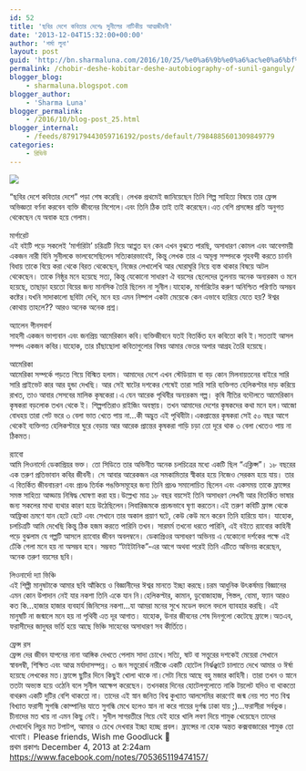 ```yaml
---
id: 52
title: 'ছবির দেশে কবিতার দেশেঃ সুনীলের নাটিকীয় আত্মজীবনী'
date: '2013-12-04T15:32:00+00:00'
author: 'শর্মা লুনা'
layout: post
guid: 'http://bn.sharmaluna.com/2016/10/25/%e0%a6%9b%e0%a6%ac%e0%a6%bf%e0%a6%b0-%e0%a6%a6%e0%a7%87%e0%a6%b6%e0%a7%87-%e0%a6%95%e0%a6%ac%e0%a6%bf%e0%a6%a4%e0%a6%be%e0%a6%b0-%e0%a6%a6%e0%a7%87%e0%a6%b6%e0%a7%87%e0%a6%83-%e0%a6%b8%e0%a7%81/'
permalink: /chobir-deshe-kobitar-deshe-autobiography-of-sunil-ganguly/
blogger_blog:
    - sharmaluna.blogspot.com
blogger_author:
    - 'Sharma Luna'
blogger_permalink:
    - /2016/10/blog-post_25.html
blogger_internal:
    - /feeds/879179443059716192/posts/default/7984885601309849779
categories:
    - রিভিউ
---
```


![](https://3.bp.blogspot.com/-YsK8vtVK2lE/WA8mhDpl5PI/AAAAAAAAAek/HIuSK3smTk8lG-9Czt4yZqzE-tmqkUxwQCK4B/s640/5e5a8-chobirdeshaykobitardeshaybysunilgangopadhay5bfotpat995d.jpg)

“ছবির দেশে কবিতার দেশে” পড়া শেষ করেছি। লেখক প্রথমেই জানিয়েছেন তিনি শিল্প সাহিত্য বিষয়ে তার ফ্রেন্স অভিজ্ঞতা বর্ণনা করবেন ব্যক্তি জীবনের মিশেলে।এবং তিনি ঠিক তাই তাই করেছেন।এত বেশি প্রসঙ্গের প্রতি অনুগত থেকেছেন যে অবাক হয়ে গেলাম।

মার্গারেট  
এই বইটি পড়ে সকলেই ‘মার্গারিটা’ চরিত্রটি নিয়ে আপ্লুত হন কেন এখন বুঝতে পারছি, অসাধারণ কোমল এবং আবেগময়ী একজন নারী যিনি সুনীলকে ভালবেসেছিলেন সত্যিকারভাবেই, কিন্তু লেখক তার এ অমূল্য সম্পদকে গৃহবন্দী করতে চাননি বিধায় তাকে বিয়ে করা থেকে বিরত থেকেছেন, নিজের লেখালেখি আর ঘোরাঘুরি নিয়ে ব্যস্ত থাকার বিষয়ে অটল থেকেছেন। তাকে নিষ্ঠুর মনে হয়েছে সত্য, কিন্তু যেকোনো সাধারণ ঐ বয়সের ছেলেদের তুলনায় অনেক অন্যরকম ও মনে হয়েছে, তাছাড়া হয়তো বিয়ের জন্য মানসিক তৈরি ছিলেন না সুনীল।যাহোক, মার্গারিটের করুণ অনিশ্চিত পরিণতি অসম্ভব কষ্টের।যখনি সাদাকালো ছবিটা দেখি, মনে হয় এমন নিষ্পাপ একটা মেয়েকে কেন এভাবে হারিয়ে যেতে হয়? ঈশ্বর কোথায় তাহলে?? আরও অনেক অনেক প্রশ্ন।

অ্যালেন গীনসবার্গ  
সাহসী একজন ভাগ্যবান এবং জনপ্রিয় আমেরিকান কবি।ব্যক্তিজীবনে যতই বিতর্কিত হন কবিতো কবি ই।সততাই আসল সম্পদ একজন কবির।যাহোক, তার চাঁছাছোলা কবিতাগুলোর বিষয় আমার ভেতর অপার আগ্রহ তৈরি হয়েছে।

আমেরিকা  
আমেরিকা সম্পর্কে পড়তে গিয়ে বিস্মিত হলাম। আমাদের দেশে এখন স্টেডিয়াম বা বড় কোন মিলনায়তনের বাইরে সারি সারি প্রাইভেট কার আর হুন্ডা দেখছি। আর সেই ষাটের দশকের শেষেই তারা সারি সারি ব্যক্তিগত হেলিকপ্টার দাড় করিয়ে রাখত, তাও আবার সেসবের মালিক কৃষকেরা।এ যেন আরেক পৃথিবীর অন্যরকম গল্প। কৃষি নীতির বদৌলতে আমেরিকান কৃষকরা বড়লোক তখন থেকে ই। শিল্পপতিরাও রাইজিং অবস্থায়। তখন আমাদের দেশের কৃষকদের কথা মনে হল।আজো বোধহয় তারা পেট ভরে ৩ বেলা ভাত খেতে পায় না…কী অদ্ভুত এই পৃথিবীটা।একপ্রান্তের কৃষকরা সেই ৫০ বছর আগে থেকেই ব্যক্তিগত হেলিকপ্টারে ঘুরে বেড়ায় আর আরেক প্রান্তের কৃষকরা গাড়ি চড়া তো দূরে থাক ৩ বেলা খেতেও পায় না ঠিকমত।

র‍্যাবো  
আমি লিওনার্দো ডেকাপ্রিয়র ভক্ত। তো সিডিতে তার অভিনীত অনেক চলচিত্রের মধ্যে একটি ছিল “এক্লিপ্স”। ১৮ বছরের এক তরুণ প্রতিভাবান কবির জীবনী। সে আবার আরেকজন এর সমকামিতার স্বীকার হয়ে নিজেও সেরকম হয়ে যায়। তার এ বিতর্কিত জীবনাচরণ এবং প্রচণ্ড তির্যক পঙক্তিসমূহের জন্য তিনি প্রচণ্ড সমালোচিত ছিলেন এবং একসময় তাকে ফ্রান্সের সমস্ত সাহিত্য আড্ডায় নিষিদ্ধ ঘোষণা করা হয়।উল্লেখ্য মাত্র ১৮ বছর বয়সেই তিনি অসাধরণ লেখনী আর বিতর্কিত ভাষার জন্য সকলের মাথা ব্যথার কারণ হয়ে উঠেছিলেন।লিবারিজমকে প্রচন্ডভাবে ঘৃণা করতেন।এই তরুণ কবিটি ফ্রান্স থেকে আফ্রিকা ভ্রমণে যান হেটে হেটে এবং সেখানে তার অকাল প্রয়াণ ঘটে, কেউ কেউ মনে করেন তিনি হারিয়ে যান। যাহোক, চলচিত্রটি আমি দেখেছি কিন্তু ঠিক হজম করতে পারিনি তখন। সারমর্ম তখনো ধরতে পারিনি, এই বইতে র‍্যাবোর কাহিনী পড়ে বুঝলাম যে গল্পটি আসলে র‍্যাবোর জীবন অবলম্বনে। ডেকাপ্রিওর অসাধরণ অভিনয় এ যেকোনো দর্শকের পক্ষে এই ঢেঁকি গেলা মনে হয় না অসম্ভব হবে। সম্ভবত “টাইটানিক”-এর আগে অথবা পরেই তিনি এটিতে অভিনয় করেছেন, অনেক তরুণ বয়সের ছবি।

লিওনার্দো দ্যা ভিঞ্চি  
এই শিল্পী মানুষটাকে আমার ছবি আঁকিয়ে ও বিজ্ঞানীদের ঈশ্বর মানতে ইচ্ছা করছে।চরম আধুনিক উৎকর্ষময় বিজ্ঞানের এমন কোন উপাদান নেই যার নকশা তিনি একে যান নি।হেলিকপ্টার, কামান, ডুবোজাহাজ, পিস্তল, বোমা, ফ্যান আরও কত কি…হাজার হাজার ব্যবহার্য জিনিসের নকশা…যা আমরা মনের সুখে মডেল বদলে বদলে ব্যাবহার করছি। এই মানুষটি না জন্মালে মনে হয় না পৃথিবী এত দূর আগাত। যাহোক, উনার জীবনের শেষ দিনগুলো কেটেছে ফ্রান্সে।অতএব, ফরাসীদের জাদুঘর ভর্তি হয়ে আছে ভিঞ্চি সাহেবের অসাধারণ সব কীর্তিতে।

ফ্রেন্স রস  
ফ্রেন্স দের জীবন যাপনের নানা আঙ্গিক দেখতে পেলাম সাদা চোখে।সত্যি, ষাট বা সত্তুরের দশকেই মেয়েরা সেখানে স্বাবলম্বী, শিক্ষিত এবং আত্ম মর্যাদাসম্পন্ন। ৩ জন সত্তুরোর্ধ নারীকে একটি হোটেল নির্ঝঞ্ঝাটে চালাতে দেখে আমার ও ঈর্ষা হয়েছে লেখকের মত।ফ্রান্সে ছুটির দিনে কিছুই খোলা থাকে না।সেটা নিয়ে আছে বহু মজার কাহিনী। তারা তখন ও স্নানে ততটা অভ্যস্ত হয়ে ওঠেনি বলে সুনীল আক্ষেপ করেছেন। তখনকার দিনের হোটেলগুলোতে নাকি টয়লেট যদিও বা থাকতো বাথরুম একটি দুটির বেশি থাকতো না। তাদের এই স্নান জনিত বিশ্ব কুখ্যাত আলসেমির কারণেই জন্ম নেয় শত শত বিশ্ব বিখ্যাত ফরাসী সুগন্ধি কোম্পানির যাতে সুগন্ধি মেখে হলেও স্নান না করে গায়ের দুর্গন্ধ ঢাকা যায় ;)…ফরাসীরা সর্বভুক। চীনাদের মত খায় না এমন কিছু নেই। সুনীল সাগরতীরে গিয়ে যেই হারে খালি লবণ দিয়ে শামুক খেয়েছেন তাদের দেখাদেখি লিচুর মত টপাটপ, আমার ও চেখে দেখবার ইচ্ছা হচ্ছে প্রবল। ফ্রান্সের না হোক অন্তত কক্সবাজারের শামুক তো খাবোই। Please friends, Wish me Goodluck 🙂  
প্রথম প্রকাশঃ December 4, 2013 at 2:24am  
https://www.facebook.com/notes/705365119474157/
